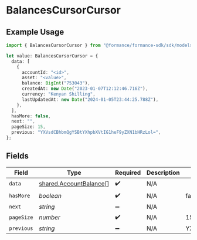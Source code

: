 # BalancesCursorCursor

## Example Usage

```typescript
import { BalancesCursorCursor } from "@formance/formance-sdk/sdk/models/shared";

let value: BalancesCursorCursor = {
  data: [
    {
      accountId: "<id>",
      asset: "<value>",
      balance: BigInt("753043"),
      createdAt: new Date("2023-01-07T12:12:46.716Z"),
      currency: "Kenyan Shilling",
      lastUpdatedAt: new Date("2024-01-05T23:44:25.788Z"),
    },
  ],
  hasMore: false,
  next: "",
  pageSize: 15,
  previous: "YXVsdCBhbmQgYSBtYXhpbXVtIG1heF9yZXN1bHRzLol=",
};
```

## Fields

| Field                                                                   | Type                                                                    | Required                                                                | Description                                                             | Example                                                                 |
| ----------------------------------------------------------------------- | ----------------------------------------------------------------------- | ----------------------------------------------------------------------- | ----------------------------------------------------------------------- | ----------------------------------------------------------------------- |
| `data`                                                                  | [shared.AccountBalance](../../../sdk/models/shared/accountbalance.md)[] | :heavy_check_mark:                                                      | N/A                                                                     |                                                                         |
| `hasMore`                                                               | *boolean*                                                               | :heavy_check_mark:                                                      | N/A                                                                     | false                                                                   |
| `next`                                                                  | *string*                                                                | :heavy_minus_sign:                                                      | N/A                                                                     |                                                                         |
| `pageSize`                                                              | *number*                                                                | :heavy_check_mark:                                                      | N/A                                                                     | 15                                                                      |
| `previous`                                                              | *string*                                                                | :heavy_minus_sign:                                                      | N/A                                                                     | YXVsdCBhbmQgYSBtYXhpbXVtIG1heF9yZXN1bHRzLol=                            |